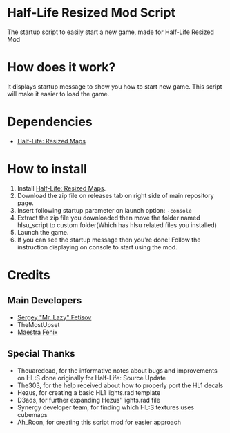 # Half-Life Resized Mod Script
The startup script to easily start a new game, made for Half-Life Resized Mod

# How does it work?
It displays startup message to show you how to start new game. This script will make it easier to load the game.

# Dependencies
- [Half-Life: Resized Maps](https://github.com/MaestroFenix/Half-Life-Resized-Maps)

# How to install
1. Install [Half-Life: Resized Maps](https://github.com/MaestroFenix/Half-Life-Resized-Maps).
2. Download the zip file on releases tab on right side of main repository page.
3. Insert following startup parameter on launch option: `-console`
4. Extract the zip file you downloaded then move the folder named hlsu_script to custom folder(Which has hlsu related files you installed)
5. Launch the game.
6. If you can see the startup message then you're done! Follow the instruction displaying on console to start using the mod.

# Credits
## Main Developers
* [Sergey "Mr. Lazy" Fetisov](https://github.com/Cthutq295)
* TheMostUpset
* [Maestra Fénix](https://github.com/MaestroFenix/)


## Special Thanks
* Theuaredead, for the informative notes about bugs and improvements on HL:S done originally for Half-Life: Source Update
* The303, for the help received about how to properly port the HL1 decals
* Hezus, for creating a basic HL1 lights.rad template
* D3ads, for further expanding Hezus' lights.rad file
* Synergy developer team, for finding which HL:S textures uses cubemaps
* Ah_Roon, for creating this script mod for easier approach
